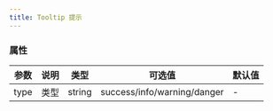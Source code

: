 ```yaml
---
title: Tooltip 提示
---
```


<script>
    export default {
        data() {
            return {
                modules: [
                    {
                        key: "basic",
                        title: "基础用法",
                        source: ``
                    }
                ]
            };
        },
        methods: {}
    };
</script>

<block title="Tooltip 提示" desc="常用于展示鼠标 hover 时的提示信息。" :modules="modules">
    <template slot="basic">
        <div class="box">
            <div class="top">
                <ml-tooltip class="item" effect="dark" content="Top Left 提示文字" placement="top-start">
                    <ml-button>上左</ml-button>
                </ml-tooltip>
                <ml-tooltip class="item" effect="dark" content="Top Center 提示文字" placement="top">
                    <ml-button>上边</ml-button>
                </ml-tooltip>
                <ml-tooltip class="item" effect="dark" content="Top Right 提示文字" placement="top-end">
                    <ml-button>上右</ml-button>
                </ml-tooltip>
            </div>
            <div class="left">
                <ml-tooltip class="item" effect="dark" content="Left Top 提示文字" placement="left-start">
                    <ml-button>左上</ml-button>
                </ml-tooltip>
                <ml-tooltip class="item" effect="dark" content="Left Center 提示文字" placement="left">
                    <ml-button>左边</ml-button>
                </ml-tooltip>
                <ml-tooltip class="item" effect="dark" content="Left Bottom 提示文字" placement="left-end">
                    <ml-button>左下</ml-button>
                </ml-tooltip>
            </div>
            <div class="right">
                <ml-tooltip class="item" effect="dark" content="Right Top 提示文字" placement="right-start">
                    <ml-button>右上</ml-button>
                </ml-tooltip>
                <ml-tooltip class="item" effect="dark" content="Right Center 提示文字" placement="right">
                    <ml-button>右边</ml-button>
                </ml-tooltip>
                <ml-tooltip class="item" effect="dark" content="Right Bottom 提示文字" placement="right-end">
                    <ml-button>右下</ml-button>
                </ml-tooltip>
            </div>
            <div class="bottom">
                <ml-tooltip class="item" effect="dark" content="Bottom Left 提示文字" placement="bottom-start">
                    <ml-button>下左</ml-button>
                </ml-tooltip>
                <ml-tooltip class="item" effect="dark" content="Bottom Center 提示文字" placement="bottom">
                    <ml-button>下边</ml-button>
                </ml-tooltip>
                <ml-tooltip class="item" effect="dark" content="Bottom Right 提示文字" placement="bottom-end">
                    <ml-button>下右</ml-button>
                </ml-tooltip>
            </div>
        </div>
    </template>
</block>

<style lang="scss">
 .box {
    width: 400px;
 }
    .top {
      text-align: center;
    }

    .left {
      float: left;
      width: 60px;
    }

    .right {
      float: right;
      width: 60px;
    }

    .bottom {
      clear: both;
      text-align: center;
    }

    .item {
      margin: 4px;
    }

    .left .ml-tooltip__popper,
    .right .ml-tooltip__popper {
      padding: 8px 10px;
    }

</style>

### 属性

| 参数 | 说明 | 类型   | 可选值                      | 默认值 |
| ---- | ---- | ------ | --------------------------- | ------ |
| type | 类型 | string | success/info/warning/danger | -      |
